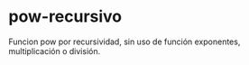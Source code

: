 # pow-recursivo
Funcion pow por recursividad, sin uso de función exponentes, multiplicación o división.
